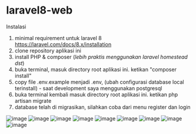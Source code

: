 
# laravel8-web

Instalasi
1. minimal requirement untuk laravel 8 https://laravel.com/docs/8.x/installation
2. clone repository aplikasi ini
3. install PHP & composer (*lebih praktis menggunakan laravel homestead dst*)
4. buka terminal, masuk directory root aplikasi ini. ketikan "composer install"
5. copy file .env.example menjadi .env, (ubah configurasi database local terinstall) - saat development saya menggunakan postgresql
6. buka terminal kembali masuk directory root aplikasi ini. ketikan php artisan migrate
7. database telah di migrasikan, silahkan coba dari menu register dan login


![image](https://user-images.githubusercontent.com/311463/116722531-b51d7900-aa08-11eb-8737-4ffd934b2382.png)
![image](https://user-images.githubusercontent.com/311463/116722553-bc448700-aa08-11eb-9943-03c1a05b522e.png)
![image](https://user-images.githubusercontent.com/311463/116722574-c4042b80-aa08-11eb-998d-c7774f960465.png)
![image](https://user-images.githubusercontent.com/311463/116722596-cd8d9380-aa08-11eb-962b-8fb5bb9829bf.png)
![image](https://user-images.githubusercontent.com/311463/116722635-d9795580-aa08-11eb-8c49-0ac32108617f.png)
![image](https://user-images.githubusercontent.com/311463/116722667-e4cc8100-aa08-11eb-919e-7b94f976cd06.png)
![image](https://user-images.githubusercontent.com/311463/116722685-eb5af880-aa08-11eb-9009-fd863604f0e8.png)
![image](https://user-images.githubusercontent.com/311463/116722712-f1e97000-aa08-11eb-8eb5-bcf1da556680.png)
![image](https://user-images.githubusercontent.com/311463/116722735-fc0b6e80-aa08-11eb-957a-193772417a1e.png)
